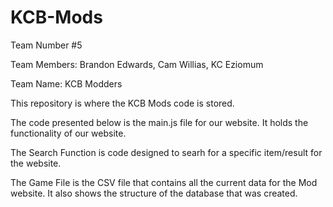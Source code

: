 # KCB-Mods

Team Number #5

Team Members: Brandon Edwards, Cam Willias, KC Eziomum

Team Name: KCB Modders

This repository is where the KCB Mods code is stored.

The code presented below is the main.js file for our website. It holds the functionality of our website.

The Search Function is code designed to searh for a specific item/result for the website.

The Game File is the CSV file that contains all the current data for the Mod website. It also shows the structure of the database that was created.
